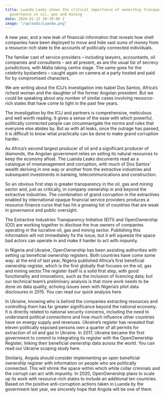 ```yaml
---
title: Luanda Leaks shows the critical importance of ownership transparency for good
  governance in oil, gas and mining
date: 2020-01-22 20:39:00 Z
image: "/uploads/Luanda.png"
---
```


A new year, and a new leak of financial information that reveals how shell companies have  been deployed to move and hide vast sums of money from a resource-rich state to the accounts of politically connected individuals. 

The familiar cast of service providers – including lawyers, accountants, oil companies and consultants – are all present, as are the usual list of secrecy jurisdictions, with Malta taking centre stage. The same goes for the celebrity bystanders – caught again on camera at a party hosted and paid for by compromised characters. 

We are writing about the ICIJ’s investigation into Isabel Dos Santos, Africa’s richest woman and the daughter of the former Angolan president. But we could be speaking about any number of similar cases involving resource-rich states that have come to light in the past few years. 

The investigation by the ICIJ and partners is comprehensive, meticulous and well worth reading. It gives a sense of the ease with which powerful, politically connected people can circumnavigate the norms and rules that everyone else abides by. But as with all leaks, once the outrage has passed, it is difficult to know what practically can be done to make grand corruption harder. 

As Africa’s second largest producer of oil and a significant producer of diamonds, the Angolan government relies on selling its natural resources to keep the economy afloat. The Luanda Leaks documents read as a catalogue of mismanagement and corruption, with much of Dos Santos’ wealth deriving in one way or another from the extractive industries and subsequent investments in banking, telecommunications and construction. 

So an obvious first step is greater transparency in the oil, gas and mining sector and, just as critically, in company ownership in and beyond the extractive industries. The combination of grand corruption in the extractives enabled by international opaque financial service providers produces a resource-finance curse that has hit a growing list of countries that are weak in governance and public oversight. 

The Extractive Industries Transparency Initiative (EITI) and OpenOwnership (OO) are working together to disclose the true owners of companies operating in the lucrative oil, gas and mining sector. Publishing this information will not immediately fix the issue, but it will squeeze the space bad actors can operate in and make it harder to act with impunity. 

In Nigeria and Ukraine, OpenOwnership has been assisting authorities with setting up beneficial ownership registers. Both countries have come some way: at the end of last year, Nigeria published Africa’s first beneficial ownership register, which is the first globally that focuses on the oil, gas and mining sector.The register itself is a solid first step, with good functionality and innovations, such as the inclusion of licencing data; but our technical team’s preliminary analysis is that more work needs to be done on data quality, echoing issues seen with Nigeria’s pilot data disclosures in 2015. You can read our quick analysis here. 

In Ukraine, knowing who is behind the companies extracting resources and controlling them has far greater significance beyond the national economy. It is directly related to national security concerns, including the need to understand political connections and how much influence other countries have on energy supply and revenues. Ukraine’s register has revealed that eleven politically exposed persons own a quarter of all permits for extraction of oil and gas in Ukraine. In 2017, Ukraine became the first government to commit to integrating its register with the OpenOwnership Register, linking their beneficial ownership data across the world. You can read our Ukraine scoping study here. 

Similarly, Angola should consider implementing an open beneficial ownership register with information on people who are politically connected. This will shrink the space within which white collar criminals and the corrupt can act with impunity. In 2020, OpenOwnership plans to scale up its work with resource-rich states to include an additional ten countries. Based on the positive anti-corruption actions taken in Luanda by the government last year, we sincerely hope that Angola will be one of them. 
